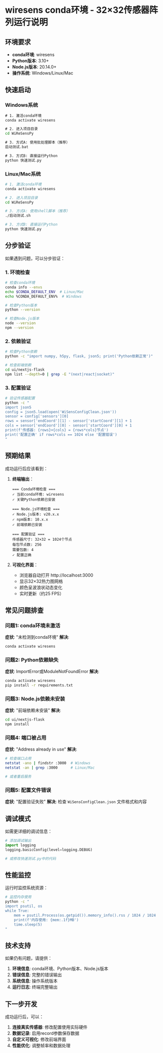 # wiresens conda环境 - 32×32传感器阵列运行说明

## 环境要求

- **conda环境**: wiresens
- **Python版本**: 3.10+
- **Node.js版本**: 20.14.0+
- **操作系统**: Windows/Linux/Mac

## 快速启动

### Windows系统
```cmd
# 1. 激活conda环境
conda activate wiresens

# 2. 进入项目目录
cd WiReSensPy

# 3. 方式A: 使用批处理脚本（推荐）
启动测试.bat

# 3. 方式B: 直接运行Python
python 快速测试.py
```

### Linux/Mac系统
```bash
# 1. 激活conda环境
conda activate wiresens

# 2. 进入项目目录
cd WiReSensPy

# 3. 方式A: 使用shell脚本（推荐）
./启动测试.sh

# 3. 方式B: 直接运行Python
python 快速测试.py
```

## 分步验证

如果遇到问题，可以分步验证：

### 1. 环境检查
```bash
# 检查conda环境
conda info --envs
echo $CONDA_DEFAULT_ENV  # Linux/Mac
echo %CONDA_DEFAULT_ENV%  # Windows

# 检查Python版本
python --version

# 检查Node.js版本
node --version
npm --version
```

### 2. 依赖验证
```bash
# 检查Python依赖
python -c "import numpy, h5py, flask, json5; print('Python依赖正常')"

# 检查前端依赖
cd ui/nextjs-flask
npm list --depth=0 | grep -E "(next|react|socket)"
```

### 3. 配置验证
```bash
# 验证传感器配置
python -c "
import json5
config = json5.load(open('WiSensConfigClean.json'))
sensor = config['sensors'][0]
rows = sensor['endCoord'][1] - sensor['startCoord'][1] + 1
cols = sensor['endCoord'][0] - sensor['startCoord'][0] + 1
print(f'传感器: {rows}×{cols} = {rows*cols}节点')
print('配置正确' if rows*cols == 1024 else '配置错误')
"
```

## 预期结果

成功运行后应该看到：

1. **终端输出**：
   ```
   === Conda环境检查 ===
   ✓ 当前conda环境: wiresens
   ✓ 关键Python依赖已安装
   
   === Node.js环境检查 ===
   ✓ Node.js版本: v20.x.x
   ✓ npm版本: 10.x.x
   ✓ 前端依赖已安装
   
   === 配置验证 ===
   传感器尺寸: 32×32 = 1024个节点
   每包节点数: 256
   需要包数: 4
   ✓ 配置正确
   ```

2. **可视化界面**：
   - 浏览器自动打开 http://localhost:3000
   - 显示32×32热力图网格
   - 颜色呈波浪状动态变化
   - 实时更新（约25 FPS）

## 常见问题排查

### 问题1: conda环境未激活
**症状**: "未检测到conda环境"
**解决**: 
```bash
conda activate wiresens
```

### 问题2: Python依赖缺失
**症状**: ImportError或ModuleNotFoundError
**解决**:
```bash
conda activate wiresens
pip install -r requirements.txt
```

### 问题3: Node.js依赖未安装
**症状**: "前端依赖未安装"
**解决**:
```bash
cd ui/nextjs-flask
npm install
```

### 问题4: 端口被占用
**症状**: "Address already in use"
**解决**:
```bash
# 检查端口占用
netstat -ano | findstr :3000  # Windows
netstat -an | grep :3000      # Linux/Mac

# 或者重启服务
```

### 问题5: 配置文件错误
**症状**: "配置验证失败"
**解决**: 检查 `WiSensConfigClean.json` 文件格式和内容

## 调试模式

如需更详细的调试信息：

```python
# 添加调试输出
import logging
logging.basicConfig(level=logging.DEBUG)

# 或修改快速测试.py中的代码
```

## 性能监控

运行时监控系统资源：

```bash
# 监控内存使用
python -c "
import psutil, os
while True:
    mem = psutil.Process(os.getpid()).memory_info().rss / 1024 / 1024
    print(f'内存使用: {mem:.1f}MB')
    time.sleep(5)
"
```

## 技术支持

如果仍有问题，请提供：

1. **环境信息**: conda环境、Python版本、Node.js版本
2. **错误信息**: 完整的错误输出
3. **系统信息**: 操作系统版本
4. **运行日志**: 终端完整输出

## 下一步开发

成功运行后，可以：

1. **连接真实传感器**: 修改配置使用实际硬件
2. **数据记录**: 启用record参数保存数据
3. **自定义可视化**: 修改前端界面
4. **性能优化**: 调整帧率和数据处理 